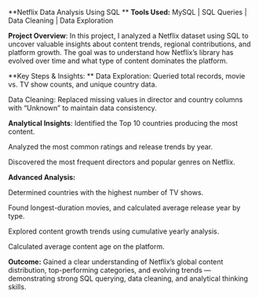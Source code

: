 **Netflix Data Analysis Using SQL
**
**Tools Used:** MySQL | SQL Queries | Data Cleaning | Data Exploration

**Project Overview**:
In this project, I analyzed a Netflix dataset using SQL to uncover valuable insights about content trends, regional contributions, and platform growth. The goal was to understand how Netflix’s library has evolved over time and what type of content dominates the platform.

**Key Steps & Insights:
**
Data Exploration: Queried total records, movie vs. TV show counts, and unique country data.

Data Cleaning: Replaced missing values in director and country columns with “Unknown” to maintain data consistency.

**Analytical Insights**:
Identified the Top 10 countries producing the most content.

Analyzed the most common ratings and release trends by year.

Discovered the most frequent directors and popular genres on Netflix.

**Advanced Analysis:**

Determined countries with the highest number of TV shows.

Found longest-duration movies, and calculated average release year by type.

Explored content growth trends using cumulative yearly analysis.

Calculated average content age on the platform.

**Outcome:**
Gained a clear understanding of Netflix’s global content distribution, top-performing categories, and evolving trends — demonstrating strong SQL querying, data cleaning, and analytical thinking skills.
